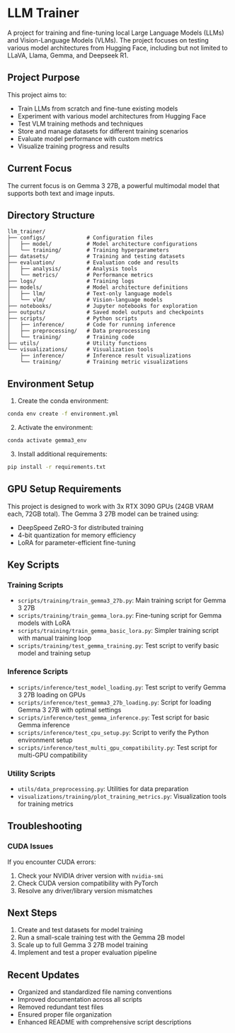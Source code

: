 # LLM Trainer

A project for training and fine-tuning local Large Language Models (LLMs) and Vision-Language Models (VLMs). The project focuses on testing various model architectures from Hugging Face, including but not limited to LLaVA, Llama, Gemma, and Deepseek R1.

## Project Purpose

This project aims to:
- Train LLMs from scratch and fine-tune existing models
- Experiment with various model architectures from Hugging Face
- Test VLM training methods and techniques
- Store and manage datasets for different training scenarios
- Evaluate model performance with custom metrics
- Visualize training progress and results

## Current Focus

The current focus is on Gemma 3 27B, a powerful multimodal model that supports both text and image inputs.

## Directory Structure

```
llm_trainer/
├── configs/             # Configuration files
│   ├── model/           # Model architecture configurations
│   └── training/        # Training hyperparameters
├── datasets/            # Training and testing datasets
├── evaluation/          # Evaluation code and results
│   ├── analysis/        # Analysis tools
│   └── metrics/         # Performance metrics
├── logs/                # Training logs
├── models/              # Model architecture definitions
│   ├── llm/             # Text-only language models
│   └── vlm/             # Vision-language models
├── notebooks/           # Jupyter notebooks for exploration
├── outputs/             # Saved model outputs and checkpoints
├── scripts/             # Python scripts
│   ├── inference/       # Code for running inference
│   ├── preprocessing/   # Data preprocessing
│   └── training/        # Training code
├── utils/               # Utility functions
└── visualizations/      # Visualization tools
    ├── inference/       # Inference result visualizations
    └── training/        # Training metric visualizations
```

## Environment Setup

1. Create the conda environment:
```bash
conda env create -f environment.yml
```

2. Activate the environment:
```bash
conda activate gemma3_env
```

3. Install additional requirements:
```bash
pip install -r requirements.txt
```

## GPU Setup Requirements

This project is designed to work with 3x RTX 3090 GPUs (24GB VRAM each, 72GB total). The Gemma 3 27B model can be trained using:
- DeepSpeed ZeRO-3 for distributed training
- 4-bit quantization for memory efficiency
- LoRA for parameter-efficient fine-tuning

## Key Scripts

### Training Scripts
- `scripts/training/train_gemma3_27b.py`: Main training script for Gemma 3 27B
- `scripts/training/train_gemma_lora.py`: Fine-tuning script for Gemma models with LoRA
- `scripts/training/train_gemma_basic_lora.py`: Simpler training script with manual training loop
- `scripts/training/test_gemma_training.py`: Test script to verify basic model and training setup

### Inference Scripts
- `scripts/inference/test_model_loading.py`: Test script to verify Gemma 3 27B loading on GPUs
- `scripts/inference/test_gemma3_27b_loading.py`: Script for loading Gemma 3 27B with optimal settings
- `scripts/inference/test_gemma_inference.py`: Test script for basic Gemma inference
- `scripts/inference/test_cpu_setup.py`: Script to verify the Python environment setup
- `scripts/inference/test_multi_gpu_compatibility.py`: Test script for multi-GPU compatibility

### Utility Scripts
- `utils/data_preprocessing.py`: Utilities for data preparation
- `visualizations/training/plot_training_metrics.py`: Visualization tools for training metrics

## Troubleshooting

### CUDA Issues

If you encounter CUDA errors:
1. Check your NVIDIA driver version with `nvidia-smi`
2. Check CUDA version compatibility with PyTorch
3. Resolve any driver/library version mismatches

## Next Steps

1. Create and test datasets for model training
2. Run a small-scale training test with the Gemma 2B model
3. Scale up to full Gemma 3 27B model training
4. Implement and test a proper evaluation pipeline

## Recent Updates

- Organized and standardized file naming conventions
- Improved documentation across all scripts
- Removed redundant test files
- Ensured proper file organization
- Enhanced README with comprehensive script descriptions